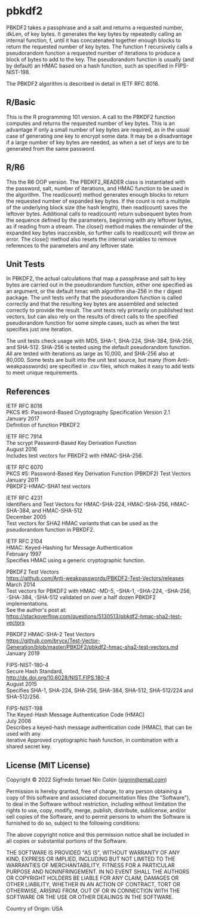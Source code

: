 # pbkdf2

PBKDF2 takes a passphrase and a salt and returns a requested number, dkLen, of key bytes.  It generates the key bytes by repeatedly calling an internal function, f, until it has concatenated together enough blocks to return the requested number of key bytes. The function f recursively calls a pseudorandom function a requested number of iterations to produce a block of bytes to add to the key. The pseudorandom function is usually (and by default) an HMAC based on a hash function, such as specified in FIPS-NIST-198.

The PBKDF2 algorithm is described in detail in IETF RFC 8018.

## R/Basic

This is the R programming 101 version.  A call to the PBKDF2 function computes and returns the requested number of key bytes.  This is an advantage if only a small number of key bytes are required, as in the usual case of generating one key to encrypt some data.  It may be a disadvantage if a large number of key bytes are needed, as when a set of keys are to be generated from the same password.

## R/R6

This the R6 OOP version. The PBDKF2_READER class is instantiated with the password, salt, number of iterations, and HMAC function to be used in the algorithm.  The read(count) method generates enough blocks to return the requested number of expanded key bytes.  If the count is not a multiple of the underlying block size (the hash length), then read(count) saves the leftover bytes.  Additional calls to read(count) return subsequent bytes from the sequence defined by the parameters, beginning with any leftover bytes, as if reading from a stream.  The close() method makes the remainder of the expanded key bytes inaccesible, so further calls to read(count) will throw an error.  The close() method also resets the internal variables to remove references to the parameters and any leftover state.

## Unit Tests

In PBKDF2, the actual calculations that map a passphrase and salt to key bytes are carried out in the pseudorandom function, either one specified as an argument, or the default hmac with algorithm sha-256 in the r digest package.  The unit tests verify that the pseudorandom function is called correctly and that the resulting key bytes are assembled and selected correctly to provide the result. The unit tests rely primarily on published test vectors, but can also rely on the results of direct calls to the specified pseudorandom function for some simple cases, such as when the test specifies just one iteration.

The unit tests check usage with MD5, SHA-1, SHA-224, SHA-384, SHA-256, and SHA-512.  SHA-256 is tested using the default pseudorandom function. All are tested with iterations as large as 10,000, and SHA-256 also at 80,000.  Some tests are built into the unit test source, but many (from Anti-weakpasswords) are specified in .csv files, which makes it easy to add tests to meet unique requirements.

## References

IETF RFC 8018  
    PKCS #5: Password-Based Cryptography Specification Version 2.1  
    January 2017  
    Definition of function PBKDF2

IETF RFC 7914  
    The scrypt Password-Based Key Derivation Function  
    August 2016  
    Includes test vectors for PBKDF2 with HMAC-SHA-256.

IETF RFC 6070  
    PKCS #5: Password-Based Key Derivation Function (PBKDF2) Test Vectors  
    January 2011  
    PBKDF2-HMAC-SHA1 test vectors

IETF RFC 4231  
    Identifiers and Test Vectors for HMAC-SHA-224, HMAC-SHA-256, HMAC-SHA-384, and HMAC-SHA-512  
    December 2005  
    Test vectors for SHA2 HMAC variants that can be used as the pseudorandom function in PBKDF2.

IETF RFC 2104  
    HMAC: Keyed-Hashing for Message Authentication  
    February 1997  
    Specifies HMAC using a generic cryptographic function.

PBKDF2 Test Vectors  
     https://github.com/Anti-weakpasswords/PBKDF2-Test-Vectors/releases  
     March 2014  
     Test vectors for PBKDF2 with HMAC -MD-5, -SHA-1, -SHA-224, -SHA-256,  
     -SHA-384, -SHA-512 validated on over a half dozen PBKDF2 implementations.  
     See the author's post at:  
     https://stackoverflow.com/questions/5130513/pbkdf2-hmac-sha2-test-vectors

PBKDF2 HMAC-SHA-2 Test Vectors  
    https://github.com/brycx/Test-Vector-Generation/blob/master/PBKDF2/pbkdf2-hmac-sha2-test-vectors.md  
    January 2019

FIPS-NIST-180-4  
    Secure Hash Standard,  
    http://dx.doi.org/10.6028/NIST.FIPS.180-4  
    August 2015  
    Specifies SHA-1, SHA-224, SHA-256, SHA-384, SHA-512, SHA-512/224 and SHA-512/256.

FIPS-NIST-198  
    The Keyed-Hash Message Authentication Code (HMAC)  
    July 2008  
    Describes a keyed-hash message authentication code (HMAC), that can be used with any  
    iterative Approved cryptographic hash function, in combination with a shared secret key.

## License (MIT License)

Copyright © 2022 Sigfredo Ismael Nin Colón (signin@email.com)

Permission is hereby granted, free of charge, to any person obtaining a copy of this software and associated documentation files (the "Software"), to deal in the Software without restriction, including without limitation the rights to use, copy, modify, merge, publish, distribute, sublicense, and/or sell copies of the Software, and to permit persons to whom the Software is furnished to do so, subject to the following conditions:

The above copyright notice and this permission notice shall be included in all copies or substantial portions of the Software.

THE SOFTWARE IS PROVIDED "AS IS", WITHOUT WARRANTY OF ANY KIND, EXPRESS OR IMPLIED, INCLUDING BUT NOT LIMITED TO THE WARRANTIES OF MERCHANTABILITY, FITNESS FOR A PARTICULAR PURPOSE AND NONINFRINGEMENT. IN NO EVENT SHALL THE AUTHORS OR COPYRIGHT HOLDERS BE LIABLE FOR ANY CLAIM, DAMAGES OR OTHER LIABILITY, WHETHER IN AN ACTION OF CONTRACT, TORT OR OTHERWISE, ARISING FROM, OUT OF OR IN CONNECTION WITH THE SOFTWARE OR THE USE OR OTHER DEALINGS IN THE SOFTWARE.

Country of Origin: USA
